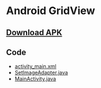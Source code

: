 # Android GridView 
## [Download APK](https://github.com/rizwansoaib/Android_GridView/releases/download/v1/gridview.apk)

## Code
- [activity_main.xml](https://github.com/rizwansoaib/Android_GridView/blob/master/app/src/main/res/layout/activity_main.xml)
- [SetImageAdapter.java](https://github.com/rizwansoaib/Android_GridView/blob/master/app/src/main/java/com/example/imagegridview/SetImageAdapter.java)
- [MainActivity.java](https://github.com/rizwansoaib/Android_GridView/blob/master/app/src/main/java/com/example/imagegridview/MainActivity.java)
